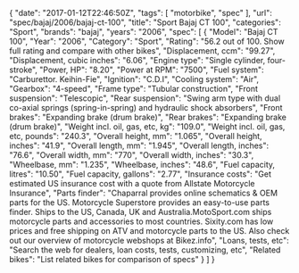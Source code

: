 {
    "date": "2017-01-12T22:46:50Z",
    "tags": [
        "motorbike",
        "spec"
    ],
    "url": "spec\/bajaj\/2006\/bajaj-ct-100",
    "title": "Sport Bajaj CT 100",
    "categories": "Sport",
    "brands": "bajaj",
    "years": "2006",
    "spec": [
        {
            "Model": "Bajaj CT 100",
            "Year": "2006",
            "Category": "Sport",
            "Rating": "56.2 out of 100. Show full rating and compare with other bikes",
            "Displacement, ccm": "99.27",
            "Displacement, cubic inches": "6.06",
            "Engine type": "Single cylinder, four-stroke",
            "Power, HP": "8.20",
            "Power at RPM": "7500",
            "Fuel system": "Carburettor.  Keihin-Fie",
            "Ignition": "C.D.I",
            "Cooling system": "Air",
            "Gearbox": "4-speed",
            "Frame type": "Tubular construction",
            "Front suspension": "Telescopic",
            "Rear suspension": "Swing arm type with dual co-axial springs (spring-in-spring) and hydraulic shock absorbers",
            "Front brakes": "Expanding brake (drum brake)",
            "Rear brakes": "Expanding brake (drum brake)",
            "Weight incl. oil, gas, etc, kg": "109.0",
            "Weight incl. oil, gas, etc, pounds": "240.3",
            "Overall height, mm": "1.065",
            "Overall height, inches": "41.9",
            "Overall length, mm": "1.945",
            "Overall length, inches": "76.6",
            "Overall width, mm": "770",
            "Overall width, inches": "30.3",
            "Wheelbase, mm": "1.235",
            "Wheelbase, inches": "48.6",
            "Fuel capacity, litres": "10.50",
            "Fuel capacity, gallons": "2.77",
            "Insurance costs": "Get estimated US insurance cost with a quote from Allstate Motorcycle Insurance",
            "Parts finder": "Chaparral provides online schematics & OEM parts for the US.   Motorcycle Superstore provides an easy-to-use parts finder. Ships to the US, Canada, UK and Australia.MotoSport.com ships motorcycle parts and accessories to most countries.    Sixity.com has low prices and free shipping on ATV and motorcycle parts to the US. Also check out our overview of motorcycle webshops at Bikez.info",
            "Loans, tests, etc": "Search the web for dealers, loan costs, tests, customizing, etc",
            "Related bikes": "List related bikes for comparison of specs"
        }
    ]
}